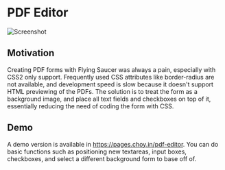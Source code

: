 # PDF Editor

![Screenshot](https://github.com/choyiny/pdf-editor/raw/master/src/docs/screen.png)

## Motivation
Creating PDF forms with Flying Saucer was always a pain, especially with CSS2 only support. Frequently used CSS attributes like border-radius are not available, and development speed is slow because it doesn't support HTML previewing of the PDFs. The solution is to treat the form as a background image, and place all text fields and checkboxes on top of it, essentially reducing the need of coding the form with CSS.

## Demo
A demo version is available in https://pages.choy.in/pdf-editor. You can do basic functions such as positioning new textareas, input boxes, checkboxes, and select a different background form to base off of.